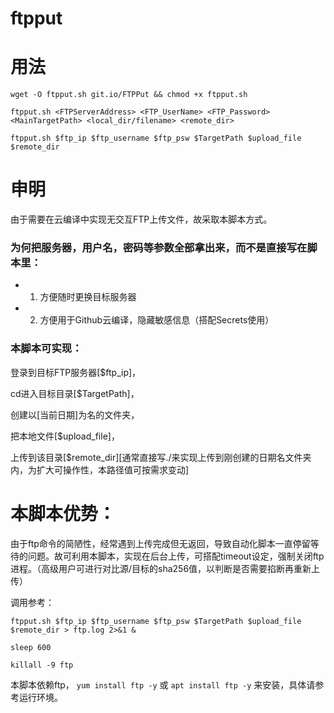 # ftpput

# 用法

` wget -O ftpput.sh git.io/FTPPut && chmod +x ftpput.sh `

` ftpput.sh <FTPServerAddress> <FTP_UserName> <FTP_Password> <MainTargetPath> <local_dir/filename> <remote_dir> `

` ftpput.sh $ftp_ip $ftp_username $ftp_psw $TargetPath $upload_file $remote_dir `


# 申明
由于需要在云编译中实现无交互FTP上传文件，故采取本脚本方式。

### 为何把服务器，用户名，密码等参数全部拿出来，而不是直接写在脚本里：
- 1. 方便随时更换目标服务器
- 2. 方便用于Github云编译，隐藏敏感信息（搭配Secrets使用）

### 本脚本可实现：

登录到目标FTP服务器[$ftp_ip]，

cd进入目标目录[$TargetPath]，

创建以[当前日期]为名的文件夹，

把本地文件[$upload_file]，

上传到该目录[$remote_dir][通常直接写./来实现上传到刚创建的日期名文件夹内，为扩大可操作性，本路径值可按需求变动]


# 本脚本优势：

由于ftp命令的简陋性，经常遇到上传完成但无返回，导致自动化脚本一直停留等待的问题。故可利用本脚本，实现在后台上传，可搭配timeout设定，强制关闭ftp进程。（高级用户可进行对比源/目标的sha256值，以判断是否需要掐断再重新上传）

调用参考：

` ftpput.sh $ftp_ip $ftp_username $ftp_psw $TargetPath $upload_file $remote_dir > ftp.log 2>&1 & `

` sleep 600 `

` killall -9 ftp `

本脚本依赖ftp，
`yum install ftp -y`
或 `apt install ftp -y`
来安装，具体请参考运行环境。
